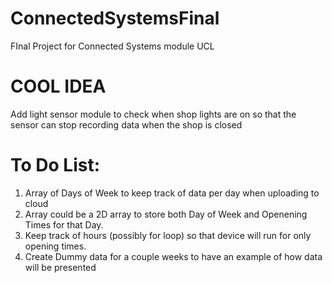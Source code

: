 # ConnectedSystemsFinal
FInal Project for Connected Systems module UCL

# COOL IDEA
Add light sensor module to check when shop lights are on so that the sensor can stop recording data when the shop is closed


# To Do List:
1. Array of Days of Week to keep track of data per day when uploading to cloud
2. Array could be a 2D array to store both Day of Week and Openening Times for that Day.
3. Keep track of hours (possibly for loop) so that device will run for only opening times.
4. Create Dummy data for a couple weeks to have an example of how data will be presented
